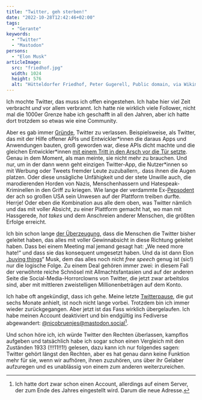 ```yaml
---
title: "Twitter, geh sterben!"
date: "2022-10-28T12:42:46+02:00"
tags:
  - "Gerante"
keywords:
  - "Twitter"
  - "Mastodon"
persons:
  - "Elon Musk"
articleImage:
  src: "friedhof.jpg"
  width: 1024
  height: 576
  alt: "Hütteldorfer Friedhof, Peter Gugerell, Public domain, via Wikimedia Commons"
---
```


Ich mochte Twitter, das muss ich offen eingestehen. Ich habe hier viel Zeit verbracht _und_ vor allem verbrannt. Ich hatte nie wirklich viele Follower, nicht mal die 1000er Grenze habe ich geschafft in all den Jahren, aber ich hatte dort trotzdem so etwas wie eine Community.

Aber es gab immer [Gründe](https://couchblog.de/blog/2017/03/27/ach-twitter/), Twitter zu verlassen. Beispielsweise, als Twitter, das mit der Hilfe offener APIs und Entwickler\*innen die daraus Apps und Anwendungen bauten, groß geworden war, diese APIs dicht machte und die gleichen Entwickler\*innen [mit einem Tritt in den Arsch vor die Tür setzte](https://couchblog.de/blog/2018/04/09/twitter-ich-bin-es-so-leid/). Genau in dem Moment, als man meinte, sie nicht mehr zu brauchen. Und nur, um in der dann wenn geht einzigen Twitter-App, die Nutzer\*innen so mit Werbung oder Tweets fremder Leute zuzuballern,. dass ihnen die Augen platzen. Oder diese unsägliche Unfähigkeit und der stete Unwille auch, die marodierenden Horden von Nazis, Menschenhassern und Hatespeak-Kriminellen in den Griff zu kriegen. Wie lange der verdammte Ex-[Pepsodent](https://riolyrics.de/song/id:45) der ach so großen USA sein Unwesen auf der Plattform treiben durfte. Herrje! Oder eben die Kombination aus alle dem oben, was Twitter nämlich und das mit voller Absicht, zu einer Plattform gemacht hat, wo man mit Hassgerede, _hot takes_ und dem Anschreien anderer Menschen, die größten Erfolge erreicht.

Ich bin schon lange [der Überzeugung](https://couchblog.de/blog/2018/08/21/das-social-media-drama/), dass die Menschen die Twitter bisher geleitet haben, das alles mit voller Gewinnabsicht in diese Richtung geleitet haben. Dass bei einem Meeting mal jemand gesagt hat: „We need more hate!“ und dass sie das konsequent umgesetzt haben. Und da ist dann Elon „[buying things](https://couchblog.de/blog/2022/04/13/wochenschau-15-2022/)“ Musk, dem das alles noch nicht _free speech_ genug ist (sic!) nur die logische Folge. Zu einem Deal gehören immer zwei: in diesem Fall der verwöhnte reiche Schnösel mit Allmachtsfantasien und auf der anderen Seite die Social-Media-Horrorclowns von Twitter, die jetzt zwar arbeitslos sind, aber mit mittleren zweistelligen Millionenbeträgen auf dem Konto.

Ich habe oft angekündigt, dass ich gehe. Meine letzte [Twitterpause](https://couchblog.de/blog/2022/03/02/die-twitter-pause/), die gut sechs Monate anhielt, ist noch nicht lange vorbei. Trotzdem bin ich immer wieder zurückgegangen. Aber jetzt ist das Fass wirklich übergelaufen. Ich habe meinen Account deaktiviert und bin endgültig ins Fediverse abgewandert: [@nicobruenjes@mastodon.social](https://mastodon.social/@nicobruenjes)[^1].

Und schon höre ich, ich würde Twitter den Rechten überlassen, kampflos aufgeben und tatsächlich habe ich sogar schon einen Vergleich mit den Zuständen 1933 (!!!11!!1!) gelesen, dazu kann ich nur folgendes sagen: Twitter gehört längst den Rechten, aber es hat genau dann keine Funktion mehr für sie, wenn wir aufhören, ihnen zuzuhören, uns über ihr Gelaber aufzuregen und es unablässig von einem zum anderen weiterzureichen.

[^1]:	Ich hatte dort zwar schon einen Account, allerdings auf einem Server, der zum Ende des Jahres eingestellt wird. Darum die neue Adresse.
